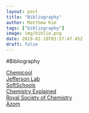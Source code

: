 ```yaml
---
layout: post
title: "Bibliography"
author: Matthew Kim
tags: ["bibliography"]
image: img/biblio.png
date: 2019-02-10T03:57:47.45Z
draft: false
---
```


#Bibliography

[Chemicool](https://www.chemicool.com/elements/osmium.html "Chemicool") <br/>
[Jefferson Lab](https://education.jlab.org/itselemental/ele076.html "Jefferson Lab") <br/>
[SoftSchools](http://www.softschools.com/facts/periodic_table/osmium_facts/346/ "SoftSchools") <br/>
[Chemistry Explained](http://www.chemistryexplained.com/elements/L-P/Osmium.html "Chemistry Explained") <br/>
[Royal Society of Chemistry](http://www.rsc.org/periodic-table/element/76/osmium "Royal Society of Chemistry") <br/>
[Azom](https://www.azom.com/article.aspx?ArticleID=6061 "Azom") <br/>
